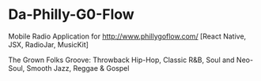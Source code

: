# Da-Philly-G0-Flow
Mobile Radio Application for http://www.phillygoflow.com/ [React Native, JSX, RadioJar, MusicKit]

The Grown Folks Groove: Throwback Hip-Hop, Classic R&B, Soul and Neo-Soul, Smooth Jazz, Reggae & Gospel
